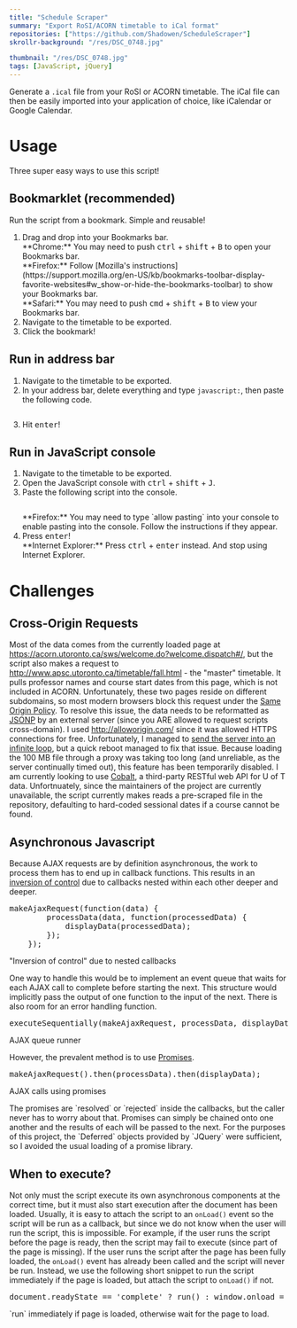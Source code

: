 ```yaml
---
title: "Schedule Scraper"
summary: "Export RoSI/ACORN timetable to iCal format"
repositories: ["https://github.com/Shadowen/ScheduleScraper"]
skrollr-background: "/res/DSC_0748.jpg"

thumbnail: "/res/DSC_0748.jpg"
tags: [JavaScript, jQuery]
---
```

<!-- Load bookmarklet -->
<script>
    $(function () {
        $('pre.bookmarklet')
            .load('https://raw.githack.com/Shadowen/ScheduleScraper/master/bookmarklet.js',
            function (response) {
                $(this)
                    .addClass('loaded')
                    .removeClass('prettyprinted');
                $('a.bookmarklet')
                    .attr('href', 'javascript:' + response)
                    .removeClass('prettyprinted');
                prettyPrint();
            });
    });
</script>

<p class="lead">Generate a <code>.ical</code> file from your RoSI or ACORN timetable. The iCal file can then be easily imported into your application of choice, like iCalendar or Google Calendar.</p>

# Usage
Three super easy ways to use this script!

## Bookmarklet (recommended)
Run the script from a bookmark. Simple and reusable!

1. Drag and drop <a class="btn btn-primary bookmarklet" data-display-text="this button"><span style="display: none">Schedule scraper</span></a> into your Bookmarks bar.
    <div class="well" markdown="1">
    <i class="icon-chrome"></i> **Chrome:** You may need to push <kbd>ctrl</kbd> + <kbd>shift</kbd> + <kbd>B</kbd> to open your Bookmarks bar.<br>
    <i class="icon-firefox"></i> **Firefox:** Follow [Mozilla's instructions](https://support.mozilla.org/en-US/kb/bookmarks-toolbar-display-favorite-websites#w_show-or-hide-the-bookmarks-toolbar) to show your Bookmarks bar.<br>
    <i class="icon-safari"></i> **Safari:** You may need to push <kbd>cmd</kbd> + <kbd>shift</kbd> + <kbd>B</kbd> to view your Bookmarks bar.
    </div>
2. Navigate to the timetable to be exported.
3. Click the bookmark!

## Run in address bar
1. Navigate to the timetable to be exported.
2. In your address bar, delete everything and type `javascript:`, then paste the following code.
    <pre class="prettyprint lang-javascript selectable bookmarklet"></pre>
3. Hit <kbd>enter</kbd>!

## Run in JavaScript console
1. Navigate to the timetable to be exported.
2. Open the JavaScript console with <kbd>ctrl</kbd> + <kbd>shift</kbd> + <kbd>J</kbd>.
3. Paste the following script into the console.
    <pre class="prettyprint lang-javascript selectable bookmarklet"></pre>
    <div class="well" markdown="1">
    <i class="icon-firefox"></i>**Firefox:** You may need to type `allow pasting` into your console to enable pasting into the console. Follow the instructions if they appear.
    </div>
4. Press <kbd>enter</kbd>!
    <div class="well" markdown="1">
    <span class="icon-ie"></span> **Internet Explorer:** Press <kbd>ctrl</kbd> + <kbd>enter</kbd> instead. And stop using Internet Explorer.
    </div>

# Challenges
## Cross-Origin Requests
Most of the data comes from the currently loaded page at <a href="https://acorn.utoronto.ca/sws/welcome.do?welcome.dispatch#/">https://acorn.utoronto.ca/sws/welcome.do?welcome.dispatch#/</a>, but the script also makes a request to <a href="http://www.apsc.utoronto.ca/timetable/fall.html">http://www.apsc.utoronto.ca/timetable/fall.html</a> - the "master" timetable. It pulls professor names and course start dates from this page, which is not included in ACORN. Unfortunately, these two pages reside on different subdomains, so most modern browsers block this request under the <a href="http://en.wikipedia.org/wiki/Same_origin_policy">Same Origin Policy</a>.
To resolve this issue, the data needs to be reformatted as <a href="https://en.wikipedia.org/wiki/JSONP">JSONP</a> by an external server (since you ARE allowed to request scripts cross-domain). I used <a href="http://alloworigin.com/">http://alloworigin.com/</a> since it was allowed HTTPS connections for free. Unfortunately, I managed to <a href="https://github.com/limtaesu/alloworigin/issues/8">send the server into an infinite loop</a>, but a quick reboot managed to fix that issue.
Because loading the 100 MB file through a proxy was taking too long (and unreliable, as the server continually timed out), this feature has been temporarily disabled. I am currently looking to use <a href="https://github.com/cobalt-io/">Cobalt</a>, a third-party RESTful web API for U of T data.
Unfortnuately, since the maintainers of the project are currently unavailable, the script currently makes reads a pre-scraped file in the repository, defaulting to hard-coded sessional dates if a course cannot be found.

## Asynchronous Javascript
Because AJAX requests are by definition asynchronous, the work to process them has to end up in callback functions. This results in an <a href="http://blog.getify.com/promises-part-2/#nested-callbacks">inversion of control</a> due to callbacks nested within each other deeper and deeper.
<div class="framed">
    <pre class="prettyprint lang-javascript">makeAjaxRequest(function(data) {
        processData(data, function(processedData) {
            displayData(processedData);
        });
    });</pre>
    <p class="caption">"Inversion of control" due to nested callbacks</p>
</div>
One way to handle this would be to implement an event queue that waits for each AJAX call to complete before starting the next. This structure would implicitly pass the output of one function to the input of the next. There is also room for an error handling function.
<div class="framed">
<pre class="prettyprint lang-javascript">executeSequentially(makeAjaxRequest, processData, displayData, errorHandler);</pre>
<p class="caption">AJAX queue runner</p>
</div>
However, the prevalent method is to use <a href="https://www.promisejs.org/">Promises</a>.
<div class="framed">
    <pre class="prettyprint lang-javascript">makeAjaxRequest().then(processData).then(displayData);</pre>
    <p class="caption">AJAX calls using promises</p>
</div>
The promises are `resolved` or `rejected` inside the callbacks, but the caller never has to worry about that. Promises can simply be chained onto one another and the results of each will be passed to the next.
For the purposes of this project, the `Deferred` objects provided by `JQuery` were sufficient, so I avoided the usual loading of a promise library.

## When to execute?
Not only must the script execute its own asynchronous components at the correct time, but it must also start execution after the document has been loaded. Usually, it is easy to attach the script to an `onLoad()` event so the script will be run as a callback, but since we do not know when the user will run the script, this is impossible. For example, if the user runs the script before the page is ready, then the script may fail to execute (since part of the page is missing). If the user runs the script after the page has been fully loaded, the `onLoad()` event has already been called and the script will never be run. Instead, we use the following short snippet to run the script immediately if the page is loaded, but attach the script to `onLoad()` if not.
<div class="framed">
    <pre class="prettyprint lang-javascript">document.readyState == 'complete' ? run() : window.onload = run;</pre>
    <p class="caption">`run` immediately if page is loaded, otherwise wait for the page to load.</p>
</div>